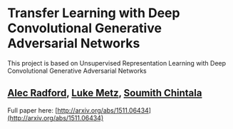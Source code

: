 # Transfer Learning with Deep Convolutional Generative Adversarial Networks
This project is based on Unsupervised Representation Learning with Deep Convolutional Generative Adversarial Networks
## [Alec Radford]((https://github.com/newmu)), [Luke Metz](https://github.com/lukemetz), [Soumith Chintala](https://github.com/soumith)

Full paper here: [http://arxiv.org/abs/1511.06434](http://arxiv.org/abs/1511.06434)